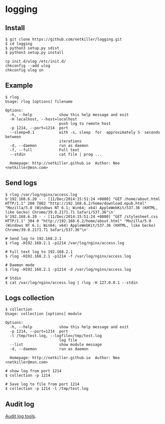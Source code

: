 logging
=======

Install
-------
	$ git clone https://github.com/netkiller/logging.git
	$ cd logging
	$ python3 setup.py sdist
	$ python3 setup.py install
	
	cp init.d/ulog /etc/init.d/
	chkconfig --add ulog
	chkconfig ulog on
	
Example
-----

	$ rlog
	Usage: rlog [options] filename

	Options:
	  -h, --help            show this help message and exit
	  -H localhost, --host=localhost
							push log to remote host
	  -p 1214, --port=1214  port
	  --sleep=0.1           with -s, sleep  for  approximately S  seconds between
							iterations
	  -d, --daemon          run as daemon
	  -f, --full            Full text
	  --stdin               cat file | prog ...

	  Homepage: http://netkiller.github.io	Author: Neo <netkiller@msn.com>

Send logs
-----

	$ rlog /var/log/nginx/access.log
	b'192.168.6.20 - - [11/Dec/2014:15:51:24 +0800] "GET /home/about.html HTTP/1.1" 200 7802 "http://192.168.6.2/home/download.epub.html" "Mozilla/5.0 (Windows NT 6.1; Win64; x64) AppleWebKit/537.36 (KHTML, like Gecko) Chrome/39.0.2171.71 Safari/537.36"\n'
	b'192.168.6.20 - - [11/Dec/2014:15:51:24 +0800] "GET /stylesheet.css HTTP/1.1" 304 0 "http://192.168.6.2/home/about.html" "Mozilla/5.0 (Windows NT 6.1; Win64; x64) AppleWebKit/537.36 (KHTML, like Gecko) Chrome/39.0.2171.71 Safari/537.36"\n'
	
	# Send log to 192.168.2.1
	$ rlog -H192.168.2.1 -p1214 /var/log/nginx/access.log	
	
	# Full text log to 192.168.2.1
	$ rlog -H192.168.2.1 -p1214 -f /var/log/nginx/access.log	
	
	# Daemon mode
	$ rlog -H192.168.2.1 -p1214 -d /var/log/nginx/access.log
	
	# Stdin
	$ cat /var/log/nginx/access.log | rlog -H 127.0.0.1 --stdin

Logs collection
-----
	$ collection 
	Usage: collection [options] module

	Options:
	  -h, --help            show this help message and exit
	  -p 1214, --port=1214  port
	  -l /tmp/test.log, --logfile=/tmp/test.log
							log file
	  --list                show module message
	  -d, --daemon          run as daemon

	  Homepage: http://netkiller.github.io	Author: Neo <netkiller@msn.com>
	
	# show log from port 1214
	$ collection -p 1214
	
	# Save log to file from port 1214
	$ collection -p 1214 -l /tmp/test.log
	
Audit log
------
[Audit log tools](doc/auditlog.md).
